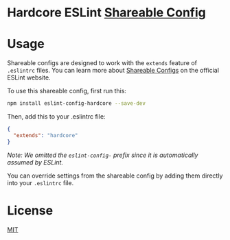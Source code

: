 # Hardcore ESLint [Shareable Config](http://eslint.org/docs/developer-guide/shareable-configs)

# Usage

Shareable configs are designed to work with the `extends` feature of `.eslintrc` files.
You can learn more about
[Shareable Configs](http://eslint.org/docs/developer-guide/shareable-configs) on the
official ESLint website.

To use this shareable config, first run this:

```bash
npm install eslint-config-hardcore --save-dev
```

Then, add this to your .eslintrc file:

```json
{
  "extends": "hardcore"
}
```

*Note: We omitted the `eslint-config-` prefix since it is automatically assumed by ESLint.*

You can override settings from the shareable config by adding them directly into your
`.eslintrc` file.

# License
[MIT](LICENSE)
